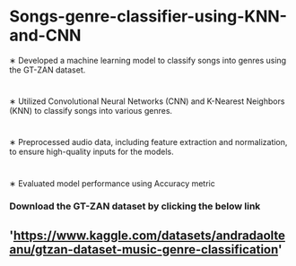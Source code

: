 # Songs-genre-classifier-using-KNN-and-CNN

 ∗ Developed a machine learning model to classify songs into genres using the GT-ZAN dataset.
 #
 ∗ Utilized Convolutional Neural Networks (CNN) and K-Nearest Neighbors (KNN) to classify songs into various
 genres.
 #
 ∗ Preprocessed audio data, including feature extraction and normalization, to ensure high-quality inputs for the
 models.
 #
 ∗ Evaluated model performance using Accuracy metric

### Download the GT-ZAN dataset by clicking the below link
## 'https://www.kaggle.com/datasets/andradaolteanu/gtzan-dataset-music-genre-classification'
